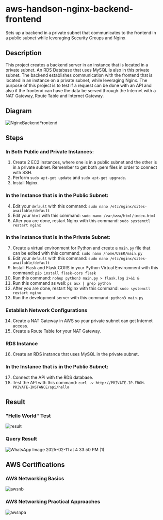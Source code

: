 # aws-handson-nginx-backend-frontend
Sets up a backend in a private subnet that communicates to the frontend in a public subnet while leveraging Security Groups and Nginx.

## Description
This project creates a backend server in an instance that is located in a private subnet. An RDS Database that uses MySQL is also in this private subnet. The backend establishes communication with the frontend that is located in an instance on a private subnet, while leveraging Nginx. The purpose of this project is to test if a request can be done with an API and also if the frontend can have the data be served through the Internet with a NAT Gateway, Route Table and Internet Gateway.

## Diagram
![NginxBackendFrontend](https://github.com/user-attachments/assets/83ece077-9e18-43df-ae3c-ed242a8404b8)

## Steps
### In Both Public and Private Instances:
1. Create 2 EC2 instances, where one is in a public subnet and the other is in a private subnet. Remember to get both .pem files in order to connect with SSH.
2. Perform `sudo apt-get update` and `sudo apt-get upgrade`.
3. Install Nginx.
### In the Instance that is in the Public Subnet:
4. Edit your `default` with this command: `sudo nano /etc/nginx/sites-available/default`
5. Edit your `html` with this command: `sudo nano /var/www/html/index.html`
6. After you are done, restart Nginx with this command: `sudo systemctl restart nginx`
### In the Instance that is in the Private Subnet:
7. Create a virtual environment for Python and create a `main.py` file that can be edited with this command: `sudo nano /home/USER/main.py`
8. Edit your `default` with this command: `sudo nano /etc/nginx/sites-available/default`
9. Install Flask and Flask CORS in your Python Virtual Environment with this command: `pip install flask-cors flask`
10. Run this command: `nohup python3 main.py > flask.log 2>&1 &`
11. Run this command as well: `ps aux | grep python`
12. After you are done, restart Nginx with this command: `sudo systemctl restart nginx`
13. Run the development server with this command: `python3 main.py`
### Establish Network Configurations
14. Create a NAT Gateway in AWS so your private subnet can get Internet access.
15. Create a Route Table for your NAT Gateway.
### RDS Instance
16. Create an RDS instance that uses MySQL in the private subnet. 
### In the Instance that is in the Public Subnet:
17. Connect the API with the RDS database.
18. Test the API with this command: `curl -v http://PRIVATE-IP-FROM-PRIVATE-INSTANCE/api/hello`

## Result
### "Hello World" Test
![result](https://github.com/user-attachments/assets/8000af35-356d-49ea-8338-f8bdca2350bc)

### Query Result
![WhatsApp Image 2025-02-11 at 4 33 50 PM (1)](https://github.com/user-attachments/assets/619ccf5b-8226-4b02-8c7c-296c3677641d)

## AWS Certifications

### AWS Networking Basics
![awsnb](https://github.com/user-attachments/assets/b6eec38e-f54a-4bc3-8a9f-043907b1338c)

### AWS Networking Practical Approaches
![awsnpa](https://github.com/user-attachments/assets/d95bae46-af28-49ad-8688-345a06a8846b)
